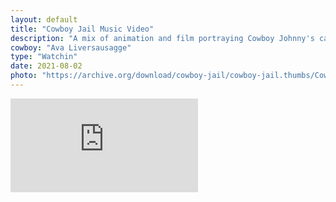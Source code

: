 ```yaml
---
layout: default
title: "Cowboy Jail Music Video"
description: "A mix of animation and film portraying Cowboy Johnny's cautionary tale!"
cowboy: "Ava Liversausagge"
type: "Watchin"
date: 2021-08-02
photo: "https://archive.org/download/cowboy-jail/cowboy-jail.thumbs/Cowboy%20Jail_000004.jpg"
---
```

<iframe src="https://www.archive.org/embed/cowboy-jail" id="youtube" frameborder="0" webkitallowfullscreen="true" mozallowfullscreen="true" allowfullscreen></iframe>

